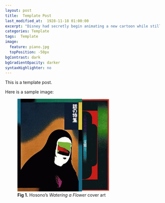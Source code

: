 ```yaml
---
layout: post
title:  Template Post
last_modified_at:  1928-11-18 01:00:00
excerpt: "Disney had secretly begin animating a new cartoon while still under contract with Universal..."
categories: Template
tags:  Template
image:
  feature: piano.jpg
  topPosition: -50px
bgContrast: dark
bgGradientOpacity: darker
syntaxHighlighter: no
---
```

This is a template post.

Here is a sample image:

<div class="img img--fullContainer img--14xLeading" style="background-image: url(/assets/images/wateringaflowercover.jpg);"></div>

<div class="img img--fullContainer" style="background-image: url(/assets/images/WateringAFlowerScore.png);"></div>

<figure>
  <img src="/assets/images/wateringaflowercover.jpg">
  <figcaption><b>Fig 1.</b> Hosono’s <i>Watering a Flower</i> cover art</figcaption>
</figure>
